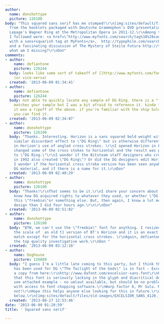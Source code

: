 ```yaml
---
author:
  name: donshottype
  picture: 126100
body: "This squared sans serif has me stumped!\r\n[img:sites/default/files/old-images/SansSquared@66_4663.jpg]\r\nIts
  from the booklets packaged with Deutsche Grammophon's DVD presentation of Robert
  Lepage's Wagner Ring at the Metropolitan Opera in 2011-12.\r\nAmong the blind alleys
  I followed were: <a href=\"http://www.myfonts.com/search/tag%3A%28sans+squarish%29/fonts/\">fonts
  with a sans+squarish tag at MyFonts</a>,  http://typophile.com/search/node/squared%20sans,
  and a fascinating discussion of The Mystery of Steile Futura http://typophile.com/node/18227.\r\nSo
  what am I missing?\r\nDon"
comments:
- author:
    name: defiantone
    picture: 126244
  body: looks like some sort of takeoff of [[http://www.myfonts.com/fonts/bitstream/horizon/|Horizon]]
    (or vice-versa)
  created: '2013-06-09 01:34:41'
- author:
    name: defiantone
    picture: 126244
  body: not able to quickly locate any sample of DG Ring. there is a "freebie" that
    matches your sample but I was a bit afraid to reference it. kinda figured maybe
    it was a ripoff of the above. if you're familiar with the ship Sulu commanded
    you can find it.
  created: '2013-06-09 02:34:07'
- author:
    name: donshottype
    picture: 126100
  body: "Thanks. Interesting. Horizon is a sans squared bold weight with a somewhat
    similar discordant effect to \"DG Ring\" but is otherwise different.  Particularly
    in Horizon's use of angled cross strokes. \r\nI opened Horizon in Fontlab and
    changed some of the cross stokes to horizontal and the result was pretty similar
    to \"DG Ring.\"\r\nI wonder if the Bitsteam staff designers who created Horizon
    in 1992 also created \"DG Ring\"? Or did the DG designers edit Horizon?\r\nAnyway,
    I wonder if the horizontal cross stroke version has been seen anywhere other than
    DG material, and if there is a name for it.\r\nDon"
  created: '2013-06-09 02:40:29'
- author:
    name: donshottype
    picture: 126100
  body: "Thanks!\r\nThat seems to be it.\r\nI share your concern about rip off issues.\r\nDon't
    know how DG acquired rights to whatever they used, or whether \"DG Ring\" was
    this \"freebie\"or something else. But, then again, I know a lot more about the
    design than I did four hours ago.\r\n\r\nDon"
  created: '2013-06-09 02:51:02'
- author:
    name: donshottype
    picture: 126100
  body: "BTW, we can't use the \"freebie\" font for anything. I resized it to match
    the scale of  an old t1 version of BT's Horizon and it is an exact point for point
    match except for the horizontal cross strokes. \r\nAgain, defiantone, thanks for
    the top quality investigative work.\r\nDon "
  created: '2013-06-09 03:12:18'
- author:
    name: Doghouse
    picture: 126889
  body: "I guess I'm a little late coming to this party, but I think the font which
    has been used for DG \"The Twilight of the Gods\" is in fact - Excelsior Sans.\r\nGrab
    a copy from here:\r\nhttp://www.dafont.com/excelsior-sans.font\r\nPlease be aware
    that this font is seriously lacking in the glyph and diacritical department -
    see attached example - no umlaut available, but should be no problem to anyone
    with access to font chopping software.\r\nWarp factor 6, Mr Sulu. Mmm... maybe
    not!\r\nHope this helps anyone else looking for this in future.\r\nCheck sample
    below.\r\n[img:sites/default/files/old-images/EXCELSIOR_SANS_4120.jpg]"
  created: '2013-08-27 12:53:46'
date: '2013-06-09 01:20:59'
title: ' Squared sans serif'

---
```

